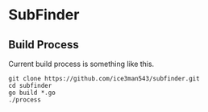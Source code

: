 # SubFinder

## Build Process

Current build process is something like this. 

```
git clone https://github.com/ice3man543/subfinder.git
cd subfinder
go build *.go
./process
```


